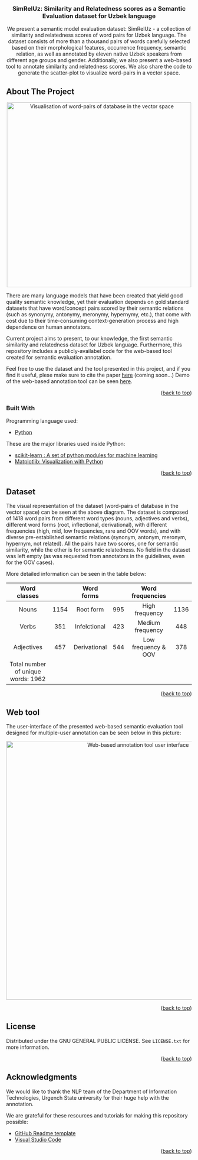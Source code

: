 ﻿<div id="top"></div>

<!-- PROJECT SHIELDS -->

<!-- PROJECT LOGO -->
<br />
<div align="center">
  <h3 align="center">SimRelUz: Similarity and Relatedness scores as a Semantic Evaluation dataset for Uzbek language</h3>
  <p align="center">
    We present a semantic model evaluation dataset: SimRelUz - a collection of similarity and relatedness scores of word pairs for Uzbek language. The dataset consists of more than a thousand pairs of words carefully selected based on their morphological features, occurrence frequency, semantic relation, as well as annotated by eleven native Uzbek speakers from different age groups and gender. 
    Additionally, we also present a web-based tool to annotate similarity and relatedness scores. We also share the code to generate the scatter-plot to visualize word-pairs in a vector space.
  </p>
</div>



<!-- ABOUT THE PROJECT -->
## About The Project
<div align="center">
<img src="https://github.com/elmurod1202/SimRelUz/blob/main/src/result-scatter.png?raw=true" width = "500" Alt = "Visualisation of word-pairs of database in the vector space">
</div>

There are many language models that have been created that yield good quality semantic knowledge, yet their evaluation depends on gold standard datasets that have word/concept pairs scored by their semantic relations (such as synonymy, antonymy, meronymy, hypernymy, etc.), that come with cost due to their time-consuming context-generation process and high dependence on human annotators.

Current project aims to present, to our knowledge, the first semantic similarity and relatedness dataset for Uzbek language. Furthermore, this repository includes a publicly-availabel code for the web-based tool created for semantic evaluation annotation. 

Feel free to use the dataset and the tool presented in this project, and if you find it useful, plese make sure to cite the paper [here](...) (coming soon...)
Demo of the web-based annotation tool can be seen [here](https://simrel.urdu.uz).

<p align="right">(<a href="#top">back to top</a>)</p>



### Built With

Programming language used:

* [Python](https://www.python.org/)

These are the major libraries used inside Python:

* [scikit-learn : A set of python modules for machine learning](https://scikit-learn.org/stable/)
* [Matplotlib: Visualization with Python](https://matplotlib.org/)


<p align="right">(<a href="#top">back to top</a>)</p>


## Dataset
The visual representation of the dataset (word-pairs of database in the vector space) can be seen at the above diagram.
The dataset is composed of 1418 word pairs from different word types (nouns, adjectives and verbs), different word forms (root, inflectional, derivational), with different frequencies (high, mid, low frequencies, rare and OOV words), and with diverse pre-established semantic relations (synonym, antonym, meronym, hypernym, not related). All the pairs have two scores, one for semantic similarity, while the other is for semantic relatedness. No field in the dataset was left empty (as was requested from annotators in the guidelines, even for the OOV cases). 

More detailed information can be seen in the table below:


|            Word classes            |      |  Word forms  |     |   Word frequencies   |      |
|:----------------------------------:|:----:|:------------:|:---:|:--------------------:|:----:|
| Nouns                              | 1154 | Root form    | 995 | High frequency       | 1136 |
| Verbs                              |  351 | Infelctional | 423 | Medium frequency     |  448 |
| Adjectives                         |  457 | Derivational | 544 | Low frequency \& OOV |  378 |
| Total number of unique words: 1962 |      |              |     |                      |      |



<p align="right">(<a href="#top">back to top</a>)</p>



## Web tool

The user-interface of the presented web-based semantic evaluation tool designed for multiple-user annotation can be seen below in this picture:
<div align="center">
<img src="https://github.com/elmurod1202/SimRelUz/blob/main/src/app-user-interface.png?raw=true" width = "700" Alt = "Web-based annotation tool user interface">
</div>

<p align="right">(<a href="#top">back to top</a>)</p>



<!-- LICENSE -->
## License

Distributed under the GNU GENERAL PUBLIC LICENSE. See `LICENSE.txt` for more information.

<p align="right">(<a href="#top">back to top</a>)</p>


<!-- ACKNOWLEDGMENTS -->
## Acknowledgments
We would like to thank the NLP team of the Department of Information Technologies, Urgench State university for their huge help with the annotation.

We are grateful for these resources and tutorials for making this repository possible:

* [GitHub Readme template](https://github.com/othneildrew/Best-README-Template)
* [Visual Studio Code](https://code.visualstudio.com/)


<p align="right">(<a href="#top">back to top</a>)</p>

